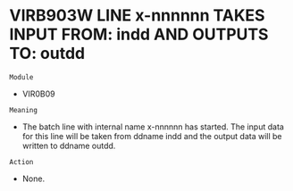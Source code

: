# VIRB903W LINE x-nnnnnn TAKES INPUT FROM: indd AND OUTPUTS TO: outdd

`Module`
- VIR0B09

`Meaning`
- The batch line with internal name x-nnnnnn has started. The input data for this line will be taken from ddname indd and the output data will be written to ddname outdd.

`Action`
- None.
